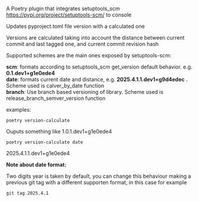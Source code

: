 A Poetry plugin that integrates setuptools_scm <https://pypi.org/project/setuptools-scm/> to console

Updates pyproject.toml file version with a calculated one

Versions are calculated taking into account the distance between current commit and last tagged one, and current commit revision hash

Supported schemes are the main ones exposed by setuptools-scm:

**scm**: formats according to setuptools_scm get_version default behavior. e.g. **0.1.dev1+g1e0ede4**    
**date**: formats current date and distance, e.g. **2025.4.1.1.dev1+g9d4edec** . Scheme used is calver_by_date function     
**branch**: Use branch based versioning of library. Scheme used is release_branch_semver_version function     

examples:

    poetry version-calculate
Ouputs something like 1.0.1.dev1+g1e0ede4

    poetry version-calculate date
2025.4.1.1.dev1+g1e0ede4

**Note about date format:**

Two digits year is taken by default, you can change this behaviour making a previous git tag with a different supporten format, in this case for example 

    git tag 2025.4.1
 



